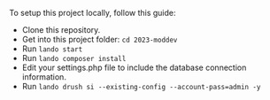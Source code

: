 To setup this project locally, follow this guide:
- Clone this repository.
- Get into this project folder: `cd 2023-moddev`
- Run `lando start`
- Run `lando composer install`
- Edit your settings.php file to include the database connection information.
- Run `lando drush si --existing-config --account-pass=admin -y`
